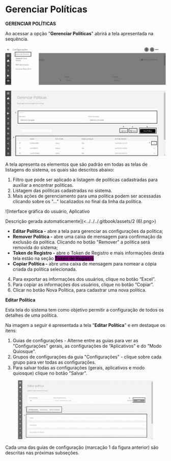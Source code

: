 # Gerenciar Políticas

**GERENCIAR POLÍTICAS**

Ao acessar a opção "**Gerenciar Políticas**" abrirá a tela apresentada na sequência.

![](<../../../.gitbook/assets/0 (11).png>)

![](<../../../.gitbook/assets/1 (10).png>)

A tela apresenta os elementos que são padrão em todas as telas de listagens do sistema, os quais são descritos abaixo:

1. Filtro que pode ser aplicado a listagem de políticas cadastradas para auxiliar a encontrar políticas.
2. Listagem das políticas cadastradas no sistema.
3. Mais ações de gerenciamento para uma política podem ser acessadas clicando sobre os "..." localizados no final da linha da política.

![Interface gráfica do usuário, Aplicativo

Descrição gerada automaticamente](<../../../.gitbook/assets/2 (6).png>)

* **Editar Política -** abre a tela para gerenciar as configurações da política;
* **Remover Política -** abre uma caixa de mensagem para confirmação da exclusão da política. Clicando no botão "Remover" a política será removida do sistema;
* **Token de Registro -** abre o Token de Registro e mais informações desta tela estão na seção <mark style="background-color:purple;">**Token de Registro**</mark>
* **Copiar Política -** abre uma caixa de mensagem para nomear a cópia criada da política selecionada.

4. Para exportar as informações dos usuários, clique no botão “Excel”.
5. Para copiar as informações dos usuários, clique no botão “Copiar”.
6. Clicar no botão Nova Política, para cadastrar uma nova política.

**Editar Política**

Esta tela do sistema tem como objetivo permitir a configuração de todos os detalhes de uma política.

Na imagem a seguir é apresentada a tela "**Editar Política**" e em destaque os itens:

1. Guias de configurações - Alterne entre as guias para ver as "Configurações" gerais, as configurações de “Aplicativos" e do "Modo Quiosque".&#x20;
2. Grupos de configurações da guia "Configurações" - clique sobre cada grupo para ver todas as configurações.&#x20;
3. Para salvar todas as configurações (gerais, aplicativos e modo quiosque) clique no botão "Salvar".&#x20;

<figure><img src="../../../.gitbook/assets/Imagem2.png" alt=""><figcaption></figcaption></figure>

Cada uma das guias de configuração (marcação 1 da figura anterior) são descritas nas próximas subseções.
